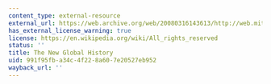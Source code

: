 ```yaml
---
content_type: external-resource
external_url: https://web.archive.org/web/20080316143613/http://web.mit.edu/newglobalhistory/articles.html
has_external_license_warning: true
license: https://en.wikipedia.org/wiki/All_rights_reserved
status: ''
title: The New Global History
uid: 991f95fb-a34c-4f22-8a60-7e20527eb952
wayback_url: ''
---
```

